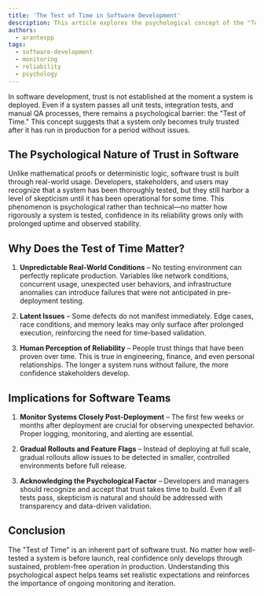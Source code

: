 ```yaml
---
title: 'The Test of Time in Software Development'
description: This article explores the psychological concept of the "Test of Time" in software development—how trust in a system is only fully established after it has been running in production for a while. It discusses why this phenomenon occurs, its implications for software teams, and best practices for ensuring long-term reliability.
authors:
  - arantespp
tags:
  - software-development
  - monitoring
  - reliability
  - psychology
---
```


In software development, trust is not established at the moment a system is deployed. Even if a system passes all unit tests, integration tests, and manual QA processes, there remains a psychological barrier: the "Test of Time." This concept suggests that a system only becomes truly trusted after it has run in production for a period without issues.

<!-- truncate -->

## The Psychological Nature of Trust in Software

Unlike mathematical proofs or deterministic logic, software trust is built through real-world usage. Developers, stakeholders, and users may recognize that a system has been thoroughly tested, but they still harbor a level of skepticism until it has been operational for some time. This phenomenon is psychological rather than technical—no matter how rigorously a system is tested, confidence in its reliability grows only with prolonged uptime and observed stability.

## Why Does the Test of Time Matter?

1. **Unpredictable Real-World Conditions** – No testing environment can perfectly replicate production. Variables like network conditions, concurrent usage, unexpected user behaviors, and infrastructure anomalies can introduce failures that were not anticipated in pre-deployment testing.

1. **Latent Issues** – Some defects do not manifest immediately. Edge cases, race conditions, and memory leaks may only surface after prolonged execution, reinforcing the need for time-based validation.

1. **Human Perception of Reliability** – People trust things that have been proven over time. This is true in engineering, finance, and even personal relationships. The longer a system runs without failure, the more confidence stakeholders develop.

## Implications for Software Teams

1. **Monitor Systems Closely Post-Deployment** – The first few weeks or months after deployment are crucial for observing unexpected behavior. Proper logging, monitoring, and alerting are essential.

1. **Gradual Rollouts and Feature Flags** – Instead of deploying at full scale, gradual rollouts allow issues to be detected in smaller, controlled environments before full release.

1. **Acknowledging the Psychological Factor** – Developers and managers should recognize and accept that trust takes time to build. Even if all tests pass, skepticism is natural and should be addressed with transparency and data-driven validation.

## Conclusion

The "Test of Time" is an inherent part of software trust. No matter how well-tested a system is before launch, real confidence only develops through sustained, problem-free operation in production. Understanding this psychological aspect helps teams set realistic expectations and reinforces the importance of ongoing monitoring and iteration.
